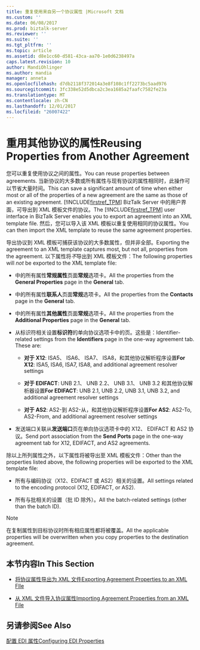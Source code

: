 ```yaml
---
title: 重复使用来自另一个协议属性 |Microsoft 文档
ms.custom: ''
ms.date: 06/08/2017
ms.prod: biztalk-server
ms.reviewer: ''
ms.suite: ''
ms.tgt_pltfrm: ''
ms.topic: article
ms.assetid: d8e1cc60-d581-43ca-aa70-1e0d6238497a
caps.latest.revision: 10
author: MandiOhlinger
ms.author: mandia
manager: anneta
ms.openlocfilehash: d7db2118f372014a3e8f108c1ff2273bc5aad976
ms.sourcegitcommit: 3fc338e52d5dbca2c3ea1685a2faafc7582fe23a
ms.translationtype: MT
ms.contentlocale: zh-CN
ms.lasthandoff: 12/01/2017
ms.locfileid: "26007422"
---
```

# <a name="reusing-properties-from-another-agreement"></a><span data-ttu-id="9db69-102">重用其他协议的属性</span><span class="sxs-lookup"><span data-stu-id="9db69-102">Reusing Properties from Another Agreement</span></span>
<span data-ttu-id="9db69-103">您可以重复使用协议之间的属性。</span><span class="sxs-lookup"><span data-stu-id="9db69-103">You can reuse properties between agreements.</span></span> <span data-ttu-id="9db69-104">当新协议的大多数或所有属性与现有协议的属性相同时，此操作可以节省大量时间。</span><span class="sxs-lookup"><span data-stu-id="9db69-104">This can save a significant amount of time when either most or all of the properties of a new agreement are the same as those of an existing agreement.</span></span> <span data-ttu-id="9db69-105">[!INCLUDE[firstref_TPM](../includes/firstref-tpm-md.md)] BizTalk Server 中的用户界面，可导出到 XML 模板文件的协议。</span><span class="sxs-lookup"><span data-stu-id="9db69-105">The [!INCLUDE[firstref_TPM](../includes/firstref-tpm-md.md)] user interface in BizTalk Server enables you to export an agreement into an XML template file.</span></span> <span data-ttu-id="9db69-106">然后，您可以导入该 XML 模板以重复使用相同的协议属性。</span><span class="sxs-lookup"><span data-stu-id="9db69-106">You can then import the XML template to reuse the same agreement properties.</span></span>  
  
 <span data-ttu-id="9db69-107">导出协议到 XML 模板可捕获该协议的大多数属性，但并非全部。</span><span class="sxs-lookup"><span data-stu-id="9db69-107">Exporting the agreement to an XML template captures most, but not all, properties from the agreement.</span></span> <span data-ttu-id="9db69-108">以下属性将*不*导出到 XML 模板文件：</span><span class="sxs-lookup"><span data-stu-id="9db69-108">The following properties will *not* be exported to the XML template file:</span></span>  
  
-   <span data-ttu-id="9db69-109">中的所有属性**常规属性**页面**常规**选项卡。</span><span class="sxs-lookup"><span data-stu-id="9db69-109">All the properties from the **General Properties** page in the **General** tab.</span></span>  
  
-   <span data-ttu-id="9db69-110">中的所有属性**联系人**页面**常规**选项卡。</span><span class="sxs-lookup"><span data-stu-id="9db69-110">All the properties from the **Contacts** page in the **General** tab.</span></span>  
  
-   <span data-ttu-id="9db69-111">中的所有属性**其他属性**页面**常规**选项卡。</span><span class="sxs-lookup"><span data-stu-id="9db69-111">All the properties from the **Additional Properties** page in the **General** tab.</span></span>  
  
-   <span data-ttu-id="9db69-112">从标识符相关设置**标识符**的单向协议选项卡中的页。这些是：</span><span class="sxs-lookup"><span data-stu-id="9db69-112">Identifier-related settings from the **Identifiers** page in the one-way agreement tab. These are:</span></span>  
  
    -   <span data-ttu-id="9db69-113">**对于 X12**: ISA5、 ISA6、 ISA7、 ISA8，和其他协议解析程序设置</span><span class="sxs-lookup"><span data-stu-id="9db69-113">**For X12**: ISA5, ISA6, ISA7, ISA8, and additional agreement resolver settings</span></span>  
  
    -   <span data-ttu-id="9db69-114">**对于 EDIFACT**: UNB 2.1、 UNB 2.2、 UNB 3.1、 UNB 3.2 和其他协议解析器设置</span><span class="sxs-lookup"><span data-stu-id="9db69-114">**For EDIFACT**: UNB 2.1, UNB 2.2, UNB 3.1, UNB 3.2, and additional agreement resolver settings</span></span>  
  
    -   <span data-ttu-id="9db69-115">**对于 AS2**: AS2-到 AS2-从，和其他协议解析程序设置</span><span class="sxs-lookup"><span data-stu-id="9db69-115">**For AS2**: AS2-To, AS2-From, and additional agreement resolver settings</span></span>  
  
-   <span data-ttu-id="9db69-116">发送端口关联从**发送端口**页在单向协议选项卡中的 X12、 EDIFACT 和 AS2 协议。</span><span class="sxs-lookup"><span data-stu-id="9db69-116">Send port association from the **Send Ports** page in the one-way agreement tab for X12, EDIFACT, and AS2 agreements.</span></span>  
  
 <span data-ttu-id="9db69-117">除以上所列属性之外，以下属性将被导出至 XML 模板文件：</span><span class="sxs-lookup"><span data-stu-id="9db69-117">Other than the properties listed above, the following properties will be exported to the XML template file:</span></span>  
  
-   <span data-ttu-id="9db69-118">所有与编码协议（X12、EDIFACT 或 AS2）相关的设置。</span><span class="sxs-lookup"><span data-stu-id="9db69-118">All settings related to the encoding protocol (X12, EDIFACT, or AS2).</span></span>  
  
-   <span data-ttu-id="9db69-119">所有与批相关的设置（批 ID 除外）。</span><span class="sxs-lookup"><span data-stu-id="9db69-119">All the batch-related settings (other than the batch ID).</span></span>  
  
> [!NOTE]
>  <span data-ttu-id="9db69-120">在复制属性到目标协议时所有相应属性都将被覆盖。</span><span class="sxs-lookup"><span data-stu-id="9db69-120">All the applicable properties will be overwritten when you copy properties to the destination agreement.</span></span>  
  
## <a name="in-this-section"></a><span data-ttu-id="9db69-121">本节内容</span><span class="sxs-lookup"><span data-stu-id="9db69-121">In This Section</span></span>  
  
-   [<span data-ttu-id="9db69-122">将协议属性导出为 XML 文件</span><span class="sxs-lookup"><span data-stu-id="9db69-122">Exporting Agreement Properties to an XML FIle</span></span>](../core/exporting-agreement-properties-to-an-xml-file.md)  
  
-   [<span data-ttu-id="9db69-123">从 XML 文件导入协议属性</span><span class="sxs-lookup"><span data-stu-id="9db69-123">Importing Agreement Properties from an XML File</span></span>](../core/importing-agreement-properties-from-an-xml-file.md)  
  
## <a name="see-also"></a><span data-ttu-id="9db69-124">另请参阅</span><span class="sxs-lookup"><span data-stu-id="9db69-124">See Also</span></span>  
 [<span data-ttu-id="9db69-125">配置 EDI 属性</span><span class="sxs-lookup"><span data-stu-id="9db69-125">Configuring EDI Properties</span></span>](../core/configuring-edi-properties.md)